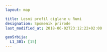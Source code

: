 ```yaml
---
layout: map

title: Lesni profil ciglane u Rumi
designation: Spomenik prirode
last_modified_at: 2018-06-02T23:12:22+02:00

geoSrbija:
  L1_301: [15]
---
```

